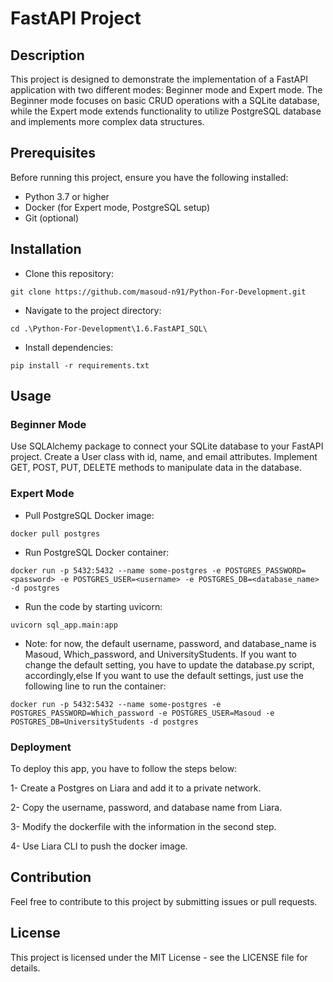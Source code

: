 # FastAPI Project
## Description
This project is designed to demonstrate the implementation of a FastAPI application with two different modes: Beginner mode and Expert mode. The Beginner mode focuses on basic CRUD operations with a SQLite database, while the Expert mode extends functionality to utilize PostgreSQL database and implements more complex data structures.


## Prerequisites
Before running this project, ensure you have the following installed:

- Python 3.7 or higher
- Docker (for Expert mode, PostgreSQL setup)
- Git (optional)


## Installation
- Clone this repository:
```
git clone https://github.com/masoud-n91/Python-For-Development.git
```

- Navigate to the project directory:
```
cd .\Python-For-Development\1.6.FastAPI_SQL\
```

- Install dependencies:
```
pip install -r requirements.txt
```

## Usage
### Beginner Mode
Use SQLAlchemy package to connect your SQLite database to your FastAPI project.
Create a User class with id, name, and email attributes.
Implement GET, POST, PUT, DELETE methods to manipulate data in the database.


### Expert Mode

- Pull PostgreSQL Docker image:
```
docker pull postgres
```

- Run PostgreSQL Docker container:
```
docker run -p 5432:5432 --name some-postgres -e POSTGRES_PASSWORD=<password> -e POSTGRES_USER=<username> -e POSTGRES_DB=<database_name> -d postgres
```

- Run the code by starting uvicorn:
```
uvicorn sql_app.main:app
``` 

- Note: for now, the default username, password, and database_name is Masoud, Which_password, and UniversityStudents. If you want to change the default setting, you have to update the database.py script, accordingly,else If you want to use the default settings, just use the following line to run the container:

```
docker run -p 5432:5432 --name some-postgres -e POSTGRES_PASSWORD=Which_password -e POSTGRES_USER=Masoud -e POSTGRES_DB=UniversityStudents -d postgres
```

### Deployment
To deploy this app, you have to follow the steps below:

1- Create a Postgres on Liara and add it to a private network.

2- Copy the username, password, and database name from Liara.

3- Modify the dockerfile with the information in the second step.

4- Use Liara CLI to push the docker image.


## Contribution
Feel free to contribute to this project by submitting issues or pull requests.

## License
This project is licensed under the MIT License - see the LICENSE file for details.